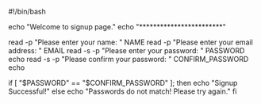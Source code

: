 #!/bin/bash

echo "Welcome to signup page."
echo "************************"

read -p "Please enter your name: " NAME
read -p "Please enter your email address: " EMAIL
read -s -p "Please enter your password: " PASSWORD
echo
read -s -p "Please confirm your password: " CONFIRM_PASSWORD
echo

if [ "$PASSWORD" == "$CONFIRM_PASSWORD" ]; then
    echo "Signup Successful!"
else
    echo "Passwords do not match! Please try again."
fi
